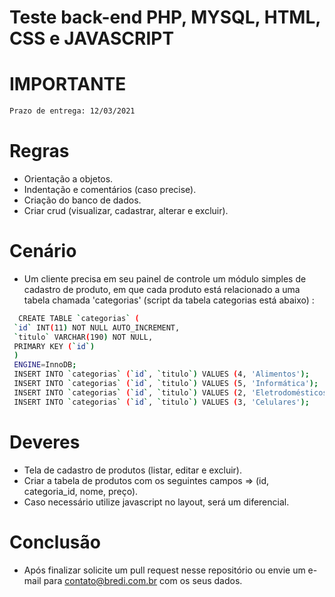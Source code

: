 # Teste back-end PHP, MYSQL, HTML, CSS e JAVASCRIPT

# IMPORTANTE
```sh 
Prazo de entrega: 12/03/2021
```

# Regras
 - Orientação a objetos.
 - Indentação e comentários (caso precise).
 - Criação do banco de dados.
 - Criar crud (visualizar, cadastrar, alterar e excluir).

# Cenário

 - Um cliente precisa em seu painel de controle um módulo simples de cadastro de produto, em que cada produto está relacionado a uma tabela chamada 'categorias' (script da tabela categorias está abaixo) :
 ```sh
   CREATE TABLE `categorias` (
  `id` INT(11) NOT NULL AUTO_INCREMENT,
  `titulo` VARCHAR(190) NOT NULL,
  PRIMARY KEY (`id`)
  )
  ENGINE=InnoDB;
  INSERT INTO `categorias` (`id`, `titulo`) VALUES (4, 'Alimentos');
  INSERT INTO `categorias` (`id`, `titulo`) VALUES (5, 'Informática');
  INSERT INTO `categorias` (`id`, `titulo`) VALUES (2, 'Eletrodomésticos');
  INSERT INTO `categorias` (`id`, `titulo`) VALUES (3, 'Celulares');
 ```


# Deveres
 - Tela de cadastro de produtos (listar, editar e excluir).
 - Criar a tabela de produtos com os seguintes campos => (id, categoria_id, nome, preço).
 - Caso necessário utilize javascript no layout, será um diferencial.

# Conclusão
- Após finalizar solicite um pull request nesse repositório ou envie um e-mail para contato@bredi.com.br com os seus dados.
